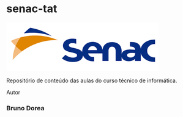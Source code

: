 # senac-tat
![senac](https://github.com/brudorea/senac-tat/blob/main/UC1/ASSETS/senac.png)

Repositório de conteúdo das aulas do curso técnico de informática.

Autor
### Bruno Dorea
